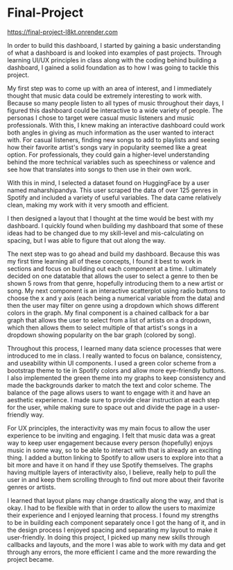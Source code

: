 # Final-Project

https://final-project-l8kt.onrender.com

In order to build this dashboard, I started by gaining a basic understanding of what a dashboard is and looked into examples of past projects. Through learning UI/UX principles in class along with the coding behind building a dashboard, I gained a solid foundation as to how I was going to tackle this project. 

My first step was to come up with an area of interest, and I immediately thought that music data could be extremely interesting to work with. Because so many people listen to all types of music throughout their days, I figured this dashboard could be interactive to a wide variety of people. The personas I chose to target were casual music listeners and music professionals. With this, I knew making an interactive dashboard could work both angles in giving as much information as the user wanted to interact with. For casual listeners, finding new songs to add to playlists and seeing how their favorite artist's songs vary in popularity seemed like a great option. For professionals, they could gain a higher-level understanding behind the more technical variables such as speechiness or valence and see how that translates into songs to then use in their own work.

With this in mind, I selected a dataset found on HuggingFace by a user named maharshipandya. This user scraped the data of over 125 genres in Spotify and included a variety of useful variables. The data came relatively clean, making my work with it very smooth and efficient. 

I then designed a layout that I thought at the time would be best with my dashboard. I quickly found when building my dashboard that some of these ideas had to be changed due to my skill-level and mis-calculating on spacing, but I was able to figure that out along the way.

The next step was to go ahead and build my dashboard. Because this was my first time learning all of these concepts, I found it best to work in sections and focus on building out each component at a time. I ultimately decided on one datatable that allows the user to select a genre to then be shown 5 rows from that genre, hopefully introducing them to a new artist or song. My next component is an interactive scatterplot using radio buttons to choose the x and y axis (each being a numerical variable from the data) and then the user may filter on genre using a dropdown which shows different colors in the graph. My final component is a chained callback for a bar graph that allows the user to select from a list of artists on a dropdown, which then allows them to select multiple of that artist's songs in a dropdown showing popularity on the bar graph (colored by song).

Throughout this process, I learned many data science processes that were introduced to me in class. I really wanted to focus on balance, consistency, and useability within UI components. I used a green color scheme from a bootstrap theme to tie in Spotify colors and allow more eye-friendly buttons. I also implemented the green theme into my graphs to keep consistency and made the backgrounds darker to match the text and color scheme. The balance of the page allows users to want to engage with it and have an aesthetic experience. I made sure to provide clear instruction at each step for the user, while making sure to space out and divide the page in a user-friendly way. 

For UX principles, the interactivity was my main focus to allow the user experience to be inviting and engaging. I felt that music data was a great way to keep user engagement because every person (hopefully) enjoys music in some way, so to be able to interact with that is already an exciting thing. I added a button linking to Spotify to allow users to explore into that a bit more and have it on hand if they use Spotify themselves. The graphs having multiple layers of interactivity also, I believe, really help to pull the user in and keep them scrolling through to find out more about their favorite genres or artists. 

I learned that layout plans may change drastically along the way, and that is okay. I had to be flexible with that in order to allow the users to maximize their experience and I enjoyed learning that process. I found my strengths to be in building each component separately once I got the hang of it, and in the design process I enjoyed spacing and separating my layout to make it user-friendly. In doing this project, I picked up many new skills through callbacks and layouts, and the more I was able to work with my data and get through any errors, the more efficient I came and the more rewarding the project became. 

